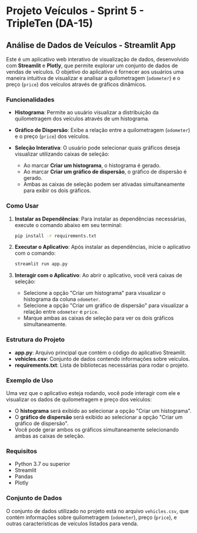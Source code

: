 #  Projeto Veículos - Sprint 5 - TripleTen (DA-15)

## Análise de Dados de Veículos - Streamlit App

Este é um aplicativo web interativo de visualização de dados, desenvolvido com **Streamlit** e **Plotly**, que permite explorar um conjunto de dados de vendas de veículos. O objetivo do aplicativo é fornecer aos usuários uma maneira intuitiva de visualizar e analisar a quilometragem (`odometer`) e o preço (`price`) dos veículos através de gráficos dinâmicos.

### Funcionalidades

- **Histograma**: Permite ao usuário visualizar a distribuição da quilometragem dos veículos através de um histograma.
  
- **Gráfico de Dispersão**: Exibe a relação entre a quilometragem (`odometer`) e o preço (`price`) dos veículos.

- **Seleção Interativa**: O usuário pode selecionar quais gráficos deseja visualizar utilizando caixas de seleção:
  - Ao marcar **Criar um histograma**, o histograma é gerado.
  - Ao marcar **Criar um gráfico de dispersão**, o gráfico de dispersão é gerado.
  - Ambas as caixas de seleção podem ser ativadas simultaneamente para exibir os dois gráficos.

### Como Usar

1. **Instalar as Dependências**: Para instalar as dependências necessárias, execute o comando abaixo em seu terminal:

   ```bash
   pip install -r requirements.txt
   ```

2. **Executar o Aplicativo**: Após instalar as dependências, inicie o aplicativo com o comando:

   ```bash
   streamlit run app.py
   ```

3. **Interagir com o Aplicativo**: Ao abrir o aplicativo, você verá caixas de seleção:
   - Selecione a opção "Criar um histograma" para visualizar o histograma da coluna `odometer`.
   - Selecione a opção "Criar um gráfico de dispersão" para visualizar a relação entre `odometer` e `price`.
   - Marque ambas as caixas de seleção para ver os dois gráficos simultaneamente.

### Estrutura do Projeto

- **app.py**: Arquivo principal que contém o código do aplicativo Streamlit.
- **vehicles.csv**: Conjunto de dados contendo informações sobre veículos.
- **requirements.txt**: Lista de bibliotecas necessárias para rodar o projeto.

### Exemplo de Uso

Uma vez que o aplicativo esteja rodando, você pode interagir com ele e visualizar os dados de quilometragem e preço dos veículos:

- O **histograma** será exibido ao selecionar a opção "Criar um histograma".
- O **gráfico de dispersão** será exibido ao selecionar a opção "Criar um gráfico de dispersão".
- Você pode gerar ambos os gráficos simultaneamente selecionando ambas as caixas de seleção.

### Requisitos

- Python 3.7 ou superior
- Streamlit
- Pandas
- Plotly

### Conjunto de Dados

O conjunto de dados utilizado no projeto está no arquivo `vehicles.csv`, que contém informações sobre quilometragem (`odometer`), preço (`price`), e outras características de veículos listados para venda.
